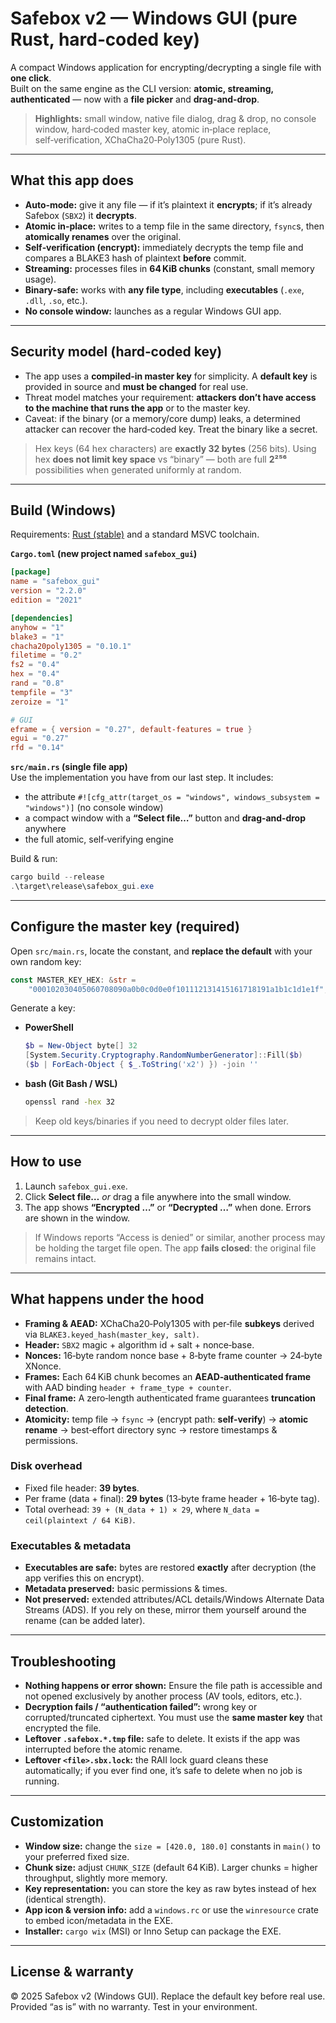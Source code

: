 # Safebox v2 — Windows GUI (pure Rust, hard‑coded key)
A compact Windows application for encrypting/decrypting a single file with **one click**.  
Built on the same engine as the CLI version: **atomic, streaming, authenticated** — now with a **file picker** and **drag‑and‑drop**.

> **Highlights:** small window, native file dialog, drag & drop, no console window, hard‑coded master key, atomic in‑place replace, self‑verification, XChaCha20‑Poly1305 (pure Rust).

---

## What this app does
- **Auto‑mode:** give it any file — if it’s plaintext it **encrypts**; if it’s already Safebox (`SBX2`) it **decrypts**.
- **Atomic in‑place:** writes to a temp file in the same directory, `fsync`s, then **atomically renames** over the original.
- **Self‑verification (encrypt):** immediately decrypts the temp file and compares a BLAKE3 hash of plaintext **before** commit.
- **Streaming:** processes files in **64 KiB chunks** (constant, small memory usage).
- **Binary‑safe:** works with **any file type**, including **executables** (`.exe`, `.dll`, `.so`, etc.).
- **No console window:** launches as a regular Windows GUI app.

---

## Security model (hard‑coded key)
- The app uses a **compiled‑in master key** for simplicity. A **default key** is provided in source and **must be changed** for real use.
- Threat model matches your requirement: **attackers don’t have access to the machine that runs the app** or to the master key.
- Caveat: if the binary (or a memory/core dump) leaks, a determined attacker can recover the hard‑coded key. Treat the binary like a secret.

> Hex keys (64 hex characters) are **exactly 32 bytes** (256 bits). Using hex **does not limit key space** vs “binary” — both are full **2²⁵⁶** possibilities when generated uniformly at random.

---

## Build (Windows)
Requirements: [Rust (stable)](https://rustup.rs) and a standard MSVC toolchain.

**`Cargo.toml` (new project named `safebox_gui`)**
```toml
[package]
name = "safebox_gui"
version = "2.2.0"
edition = "2021"

[dependencies]
anyhow = "1"
blake3 = "1"
chacha20poly1305 = "0.10.1"
filetime = "0.2"
fs2 = "0.4"
hex = "0.4"
rand = "0.8"
tempfile = "3"
zeroize = "1"

# GUI
eframe = { version = "0.27", default-features = true }
egui = "0.27"
rfd = "0.14"
```

**`src/main.rs` (single file app)**  
Use the implementation you have from our last step. It includes:
- the attribute `#![cfg_attr(target_os = "windows", windows_subsystem = "windows")]` (no console window)
- a compact window with a **“Select file…”** button and **drag‑and‑drop** anywhere
- the full atomic, self‑verifying engine

Build & run:
```powershell
cargo build --release
.\target\release\safebox_gui.exe
```

---

## Configure the master key (required)
Open `src/main.rs`, locate the constant, and **replace the default** with your own random key:
```rust
const MASTER_KEY_HEX: &str =
    "000102030405060708090a0b0c0d0e0f101112131415161718191a1b1c1d1e1f";
```

Generate a key:
- **PowerShell**
  ```powershell
  $b = New-Object byte[] 32
  [System.Security.Cryptography.RandomNumberGenerator]::Fill($b)
  ($b | ForEach-Object { $_.ToString('x2') }) -join ''
  ```
- **bash (Git Bash / WSL)**  
  ```bash
  openssl rand -hex 32
  ```

> Keep old keys/binaries if you need to decrypt older files later.

---

## How to use
1. Launch `safebox_gui.exe`.  
2. Click **Select file…** _or_ drag a file anywhere into the small window.  
3. The app shows **“Encrypted …”** or **“Decrypted …”** when done. Errors are shown in the window.

> If Windows reports “Access is denied” or similar, another process may be holding the target file open. The app **fails closed**: the original file remains intact.

---

## What happens under the hood
- **Framing & AEAD:** XChaCha20‑Poly1305 with per‑file **subkeys** derived via `BLAKE3.keyed_hash(master_key, salt)`.
- **Header:** `SBX2` magic + algorithm id + salt + nonce‑base.
- **Nonces:** 16‑byte random nonce base + 8‑byte frame counter → 24‑byte XNonce.
- **Frames:** Each 64 KiB chunk becomes an **AEAD‑authenticated frame** with AAD binding `header + frame_type + counter`.
- **Final frame:** A zero‑length authenticated frame guarantees **truncation detection**.
- **Atomicity:** temp file → `fsync` → (encrypt path: **self‑verify**) → **atomic rename** → best‑effort directory sync → restore timestamps & permissions.

### Disk overhead
- Fixed file header: **39 bytes**.  
- Per frame (data + final): **29 bytes** (13‑byte frame header + 16‑byte tag).  
- Total overhead: `39 + (N_data + 1) × 29`, where `N_data = ceil(plaintext / 64 KiB)`.

### Executables & metadata
- **Executables are safe:** bytes are restored **exactly** after decryption (the app verifies this on encrypt).  
- **Metadata preserved:** basic permissions & times.  
- **Not preserved:** extended attributes/ACL details/Windows Alternate Data Streams (ADS). If you rely on these, mirror them yourself around the rename (can be added later).

---

## Troubleshooting
- **Nothing happens or error shown:** Ensure the file path is accessible and not opened exclusively by another process (AV tools, editors, etc.).  
- **Decryption fails / “authentication failed”:** wrong key or corrupted/truncated ciphertext. You must use the **same master key** that encrypted the file.  
- **Leftover `.safebox.*.tmp` file:** safe to delete. It exists if the app was interrupted before the atomic rename.  
- **Leftover `<file>.sbx.lock`:** the RAII lock guard cleans these automatically; if you ever find one, it’s safe to delete when no job is running.

---

## Customization
- **Window size:** change the `size = [420.0, 180.0]` constants in `main()` to your preferred fixed size.  
- **Chunk size:** adjust `CHUNK_SIZE` (default 64 KiB). Larger chunks = higher throughput, slightly more memory.  
- **Key representation:** you can store the key as raw bytes instead of hex (identical strength).  
- **App icon & version info:** add a `windows.rc` or use the `winresource` crate to embed icon/metadata in the EXE.  
- **Installer:** `cargo wix` (MSI) or Inno Setup can package the EXE.

---

## License & warranty
© 2025 Safebox v2 (Windows GUI). Replace the default key before real use.  
Provided “as is” with no warranty. Test in your environment.

